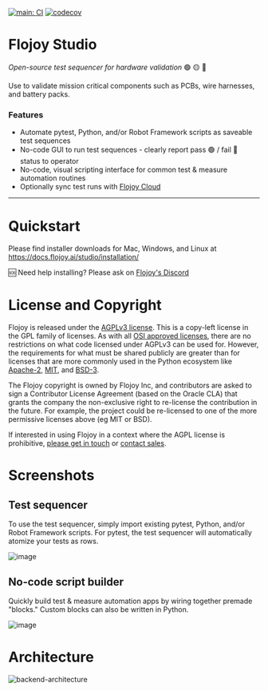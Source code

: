 [![main: CI](https://github.com/flojoy-ai/studio/actions/workflows/electron-test.yml/badge.svg?branch=main)](https://github.com/flojoy-ai/studio/actions/workflows/electron-test.yml) [![codecov](https://codecov.io/gh/flojoy-ai/studio/graph/badge.svg?token=BIB703MANI)](https://codecov.io/gh/flojoy-ai/studio)

# Flojoy Studio

_Open-source test sequencer for hardware validation_ 🟢 🟡 🔴 

Use to validate mission critical components such as PCBs, wire harnesses, and battery packs.

### Features
- Automate pytest, Python, and/or Robot Framework scripts as saveable test sequences
- No-code GUI to run test sequences - clearly report pass 🟢 / fail 🔴 status to operator
- No-code, visual scripting interface for common test & measure automation routines
- Optionally sync test runs with [Flojoy Cloud](https://github.com/flojoy-ai/cloud/)

---

# Quickstart

Please find installer downloads for Mac, Windows, and Linux at https://docs.flojoy.ai/studio/installation/

🆘 Need help installing? Please ask on [Flojoy's Discord](https://discord.com/invite/7HEBr7yG8c)

# License and Copyright

Flojoy is released under the [AGPLv3 license](https://www.gnu.org/licenses/agpl-3.0.en.html). This is a copy-left license in the GPL family of licenses. As with all [OSI approved licenses](https://opensource.org/licenses/alphabetical), there are no restrictions on what code licensed under AGPLv3 can be used for. However, the requirements for what must be shared publicly are greater than for licenses that are more commonly used in the Python ecosystem like [Apache-2](https://opensource.org/licenses/Apache-2.0), [MIT](https://opensource.org/licenses/MIT), and [BSD-3](https://opensource.org/licenses/BSD-3-Clause).

The Flojoy copyright is owned by Flojoy Inc, and contributors are asked to sign a Contributor License Agreement (based on the Oracle CLA) that grants the company the non-exclusive right to re-license the contribution in the future. For example, the project could be re-licensed to one of the more permissive licenses above (eg MIT or BSD).

If interested in using Flojoy in a context where the AGPL license is prohibitive, [please get in touch](mailto:jp@flojoy.io) or [contact sales](https://www.flojoy.ai/contact-sales).

# Screenshots

## Test sequencer

To use the test sequencer, simply import existing pytest, Python, and/or Robot Framework scripts. For pytest, the test sequencer will automatically atomize your tests as rows.

![image](https://github.com/flojoy-ai/studio/assets/1865834/9cfcfb86-24bc-46fd-82de-e9fd9db2ef3b)

## No-code script builder

Quickly build test & measure automation apps by wiring together premade "blocks." Custom blocks can also be written in Python.

![image](https://github.com/flojoy-ai/studio/assets/1865834/b1efa4f7-a58a-4406-9b37-2311611fb1bd)

# Architecture

![backend-architecture](https://github.com/flojoy-ai/studio/assets/69379081/ed72cea2-17bb-4aa3-a26d-7eec19b24685)
